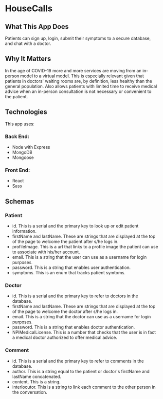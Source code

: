 # HouseCalls

## What This App Does

Patients can sign up, login, submit their symptoms to a secure database, and chat with a doctor. 

## Why It Matters

In the age of COVID-19 more and more services are moving from an in-person model to a virtual model. This is especially relevant given that patients in doctors' waiting rooms are, by definition, less healthy than the general population. Also allows patients with limited time to receive medical advice when an in-person consultation is not necessary or convenient to the patient.

## Technologies

This app uses:

### Back End:
*   Node with Express
*   MongoDB
*   Mongoose

### Front End:
*   React
*   Sass

## Schemas

### Patient
*   id. This is a serial and the primary key to look up or edit patient information.
*   firstName and lastName. These are strings that are displayed at the top of the page to welcome the patient after s/he logs in.
*   profileImage. This is a url that links to a profile image the patient can use to associate with his/her account. 
*   email. This is a string that the user can use as a username for login purposes.
*   password. This is a string that enables user authentication.
*   symptoms. This is an enum that tracks patient symtoms. 

### Doctor
*   id. This is a serial and the primary key to refer to doctors in the database.
*   firstName and lastName. These are strings that are displayed at the top of the page to welcome the doctor after s/he logs in.
*   email. This is a string that the doctor can use as a username for login purposes.
*   password. This is a string that enables doctor authentication.
*   NPIMedicalLicense. This is a number that checks that the user is in fact a medical doctor authorized to offer medical advice.

### Comment
*   id. This is a serial and the primary key to refer to comments in the database.
*   author. This is a string equal to the patient or doctor's firstName and lastName concatenated.
*   content. This is a string. 
*   interlocutor. This is a string to link each comment to the other person in the conversation. 
